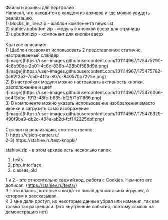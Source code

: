 <p>Файлы и архивы для портфолио<br>
Написал, что находится в каждом из архивов и где можно увидеть реализацию.<br>
1) blocks_in_line.zip - шаблон компонента news.list<br>
2) stahiev.upbutton.zip - модуль с кнопкой вверх для страницы<br>
3) upbutton.zip - компонент для кнопки вверх<br>
<br>
Краткое описание:<br>
1) Шаблон позволяет использовать 2 представления: статично, настраиваемый слайдер<br>
![image](https://user-images.githubusercontent.com/101114967/175475290-4c8b90de-2b01-4c6c-836b-428b0f589d9d.png)<br>
![image](https://user-images.githubusercontent.com/101114967/175475762-0c62f252-7c50-412a-807c-840570b7225e.png)<br>
2) В настройках модуля можно настраивать активность кнопки, расположение и цвет<br>
![image](https://user-images.githubusercontent.com/101114967/175476006-ec4f3dbe-f913-48fc-b635-bf2571b11866.png)<br>
3) В компоненте можно указать использование изображения вместо иконки и загрузить само изображение<br>
![image](https://user-images.githubusercontent.com/101114967/175476329-490f9ba9-db2c-484a-ab2d-fcf142225dbf.png)<br>
<br>
Ссылки на реализацию, соответственно:<br>
1) https://vision-center.ru/<br>
2-3) https://stahiev.ru/test-knopki/
</p>

stahiev.zip - в этом архиве есть несколько папок<br>
<ol>
  <li>tests</li>
  <li>php_interface</li>
  <li>classes_old</li>
</ol>

1 и 2 - это относительно свежий код, работа с Cookies. Немного его дописал. (https://stahiev.ru/tests/)<br>
3 - это классы, которые я когда-то писал для магазина игрушек, о котором я рассказывал.<br>
К 3 мне дали доступ, но некоторые данные убрал или изменил, так как только так разрешили. (это внутренние события, поэтому ссылок на демонстрацию нет)
